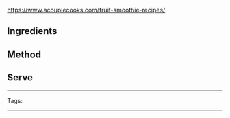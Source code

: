 
https://www.acouplecooks.com/fruit-smoothie-recipes/
## Ingredients

## Method

## Serve

---
Tags: 

---

